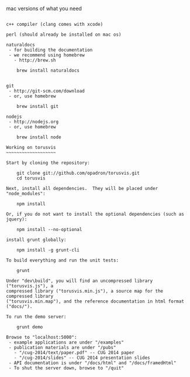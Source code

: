 
mac versions of what you need
~~~~~~~~~~~~~~~~~~~~~~~~~~~~~

c++ compiler (clang comes with xcode)

perl (should already be installed on mac os)

naturaldocs
 - for building the documentation
 - we recommend using homebrew
   - http://brew.sh

    brew install naturaldocs


git
 - http://git-scm.com/download
 - or, use homebrew

    brew install git

nodejs
 - http://nodejs.org
 - or, use homebrew

    brew install node

Working on torusvis
~~~~~~~~~~~~~~~~~~~

Start by cloning the repository:

    git clone git://github.com/opadron/torusvis.git
    cd torusvis

Next, install all dependencies.  They will be placed under "node_modules":

    npm install

Or, if you do not want to install the optional dependencies (such as jquery):

    npm install --no-optional

install grunt globally:

    npm install -g grunt-cli

To build everything and run the unit tests:

    grunt

Under "dev\build", you will find an uncompressed library ("torusvis.js"), a
compressed library ("torusvis.min.js"), a source map for the compressed library
("torusvis.min.map"), and the reference documentation in html format ("docs/").

To run the demo server:

    grunt demo

Browse to "localhost:5000":
 - example applications are under "/examples"
 - publication materials are under "/pubs"
   - "/cug-2014/text/paper.pdf" -- CUG 2014 paper
   - "/cug-2014/slides" -- CUG 2014 presentation slides
 - API documentation is under "/docs/html" and "/docs/framedHtml"
 - To shut the server down, browse to "/quit"

